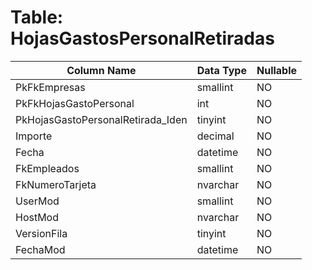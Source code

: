 # Table: HojasGastosPersonalRetiradas

| Column Name | Data Type | Nullable |
|-------------|-----------|----------|
| PkFkEmpresas | smallint | NO |
| PkFkHojasGastoPersonal | int | NO |
| PkHojasGastoPersonalRetirada_Iden | tinyint | NO |
| Importe | decimal | NO |
| Fecha | datetime | NO |
| FkEmpleados | smallint | NO |
| FkNumeroTarjeta | nvarchar | NO |
| UserMod | smallint | NO |
| HostMod | nvarchar | NO |
| VersionFila | tinyint | NO |
| FechaMod | datetime | NO |
